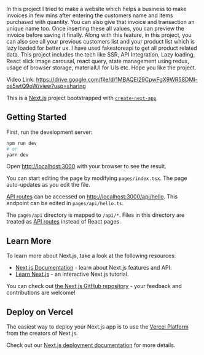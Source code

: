 In this project I tried to make a website which helps a business to make invoices in few mins after entering the customers name and items purchased with quantity. You can also give that invoice and transaction an unique name too. Once inserting these all values, you can preview the invoice before saving it finally. Along with this feature, in this project, you can also see all your previous customers list and your product list which is lazy loaded for better ux. I have used fakestoreapi to get all product related data. This project includes the tech like SSR, API Integration, Lazy loading, React slick image carousal, react query, state management using redux, usage of browser storage, materialUI for UIs etc. Hope you like the project. 

Video Link: https://drive.google.com/file/d/1MBAQEl29CpwFgX9WR58DMl-os5wtQ9oW/view?usp=sharing

This is a [Next.js](https://nextjs.org/) project bootstrapped with [`create-next-app`](https://github.com/vercel/next.js/tree/canary/packages/create-next-app).

## Getting Started

First, run the development server:

```bash
npm run dev
# or
yarn dev
```

Open [http://localhost:3000](http://localhost:3000) with your browser to see the result.

You can start editing the page by modifying `pages/index.tsx`. The page auto-updates as you edit the file.

[API routes](https://nextjs.org/docs/api-routes/introduction) can be accessed on [http://localhost:3000/api/hello](http://localhost:3000/api/hello). This endpoint can be edited in `pages/api/hello.ts`.

The `pages/api` directory is mapped to `/api/*`. Files in this directory are treated as [API routes](https://nextjs.org/docs/api-routes/introduction) instead of React pages.

## Learn More

To learn more about Next.js, take a look at the following resources:

- [Next.js Documentation](https://nextjs.org/docs) - learn about Next.js features and API.
- [Learn Next.js](https://nextjs.org/learn) - an interactive Next.js tutorial.

You can check out [the Next.js GitHub repository](https://github.com/vercel/next.js/) - your feedback and contributions are welcome!

## Deploy on Vercel

The easiest way to deploy your Next.js app is to use the [Vercel Platform](https://vercel.com/new?utm_medium=default-template&filter=next.js&utm_source=create-next-app&utm_campaign=create-next-app-readme) from the creators of Next.js.

Check out our [Next.js deployment documentation](https://nextjs.org/docs/deployment) for more details.
